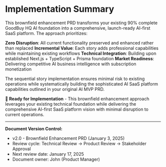 # Implementation Summary

This brownfield enhancement PRD transforms your existing 90% complete GoodBuy HQ AI foundation into a comprehensive, launch-ready AI-first SaaS platform. The approach prioritizes:

**Zero Disruption**: All current functionality preserved and enhanced rather than replaced
**Incremental Value**: Each story adds professional capabilities while maintaining existing workflows
**Technical Integration**: Building upon established Next.js + TypeScript + Prisma foundation
**Market Readiness**: Delivering competitive AI business intelligence with subscription monetization

The sequential story implementation ensures minimal risk to existing operations while systematically building the sophisticated AI SaaS platform capabilities outlined in your original AI MVP PRD.

**🚀 Ready for Implementation** - This brownfield enhancement approach leverages your existing technical foundation while delivering the comprehensive AI-first SaaS platform vision with minimal disruption to current operations.

---

**Document Version Control:**

- v2.0 - Brownfield Enhancement PRD (January 3, 2025)
- Review cycle: Technical Review → Product Review → Stakeholder Approval
- Next review date: January 17, 2025
- Document owner: John (Product Manager)
